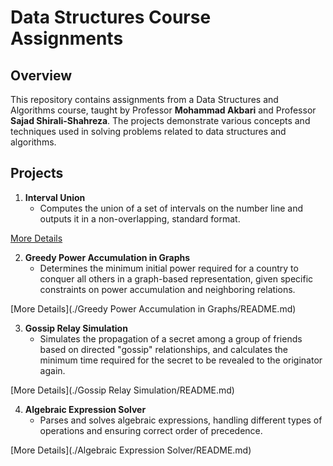 # Data Structures Course Assignments

## Overview

This repository contains assignments from a Data Structures and Algorithms course, taught by Professor **Mohammad Akbari** and Professor **Sajad Shirali-Shahreza**. The projects demonstrate various concepts and techniques used in solving problems related to data structures and algorithms.

## Projects

1. **Interval Union**
   - Computes the union of a set of intervals on the number line and outputs it in a non-overlapping, standard format.

[More Details](./IntervalUnion/README.md)

2. **Greedy Power Accumulation in Graphs**
   - Determines the minimum initial power required for a country to conquer all others in a graph-based representation, given specific constraints on power accumulation and neighboring relations.

[More Details](./Greedy Power Accumulation in Graphs/README.md)

3. **Gossip Relay Simulation**
   - Simulates the propagation of a secret among a group of friends based on directed "gossip" relationships, and calculates the minimum time required for the secret to be revealed to the originator again.

[More Details](./Gossip Relay Simulation/README.md)

4. **Algebraic Expression Solver**
   - Parses and solves algebraic expressions, handling different types of operations and ensuring correct order of precedence.

[More Details](./Algebraic Expression Solver/README.md)
